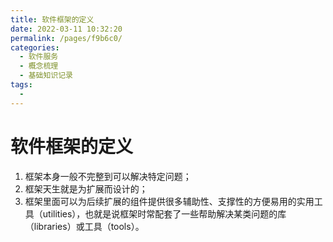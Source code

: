 ```yaml
---
title: 软件框架的定义
date: 2022-03-11 10:32:20
permalink: /pages/f9b6c0/
categories: 
  - 软件服务
  - 概念梳理
  - 基础知识记录
tags: 
  - 
---
```


# 软件框架的定义

1. 框架本身一般不完整到可以解决特定问题；
2. 框架天生就是为扩展而设计的；
3. 框架里面可以为后续扩展的组件提供很多辅助性、支撑性的方便易用的实用工具（utilities），也就是说框架时常配套了一些帮助解决某类问题的库（libraries）或工具（tools）。

